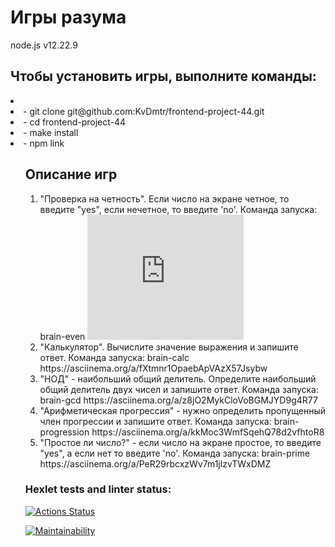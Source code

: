 <h1> Игры разума</h1>
node.js v12.22.9
<h2>Чтобы установить игры, выполните команды:</h2>
<li>
<li>- git clone git@github.com:KvDmtr/frontend-project-44.git </li>
<li>- cd frontend-project-44</li>
<li>- make install</li>
<li>- npm link</li>
</li>
<ul>
<h2>Описание игр </h2>
<ol>
<li> "Проверка на четность". Если число на экране четное, то введите "yes", если нечетное, то введите 'no'.
Команда запуска: brain-even
<embed type="video/webm"
       src="https://asciinema.org/a/ZQBwwIW0I6EHHqtI225Y1qTkM"
       width="250"
       height="200">
<li>"Калькулятор". Вычислите значение выражения и запишите ответ.
Команда запуска: brain-calc
https://asciinema.org/a/fXtmnr1OpaebApVAzX57Jsybw </li>
<li>"НОД" - наибольший общий делитель. Определите наибольший общий делитель двух чисел и запишите ответ.
Команда запуска: brain-gcd 
https://asciinema.org/a/z8jO2MykCloVoBGMJYD9g4R77 </li>
<li>"Арифметическая прогрессия" - нужно определить пропущенный член прогрессии и запишите ответ.
Команда запуска: brain-progression 
https://asciinema.org/a/kkMoc3WmfSqehQ78d2vfhtoR8 </li>
<li>"Простое ли число?" - если число на экране простое, то введите "yes", а если нет то введите 'no'.
Команда запуска: brain-prime
https://asciinema.org/a/PeR29rbcxzWv7m1jlzvTWxDMZ </li>
</ol>

### Hexlet tests and linter status:
[![Actions Status](https://github.com/eezhik/frontend-project-44/workflows/hexlet-check/badge.svg)](https://github.com/eezhik/frontend-project-44/actions)

[![Maintainability](https://api.codeclimate.com/v1/badges/eaba502a13ff59bedfdf/maintainability)](https://codeclimate.com/github/eezhik/frontend-project-44/maintainability)

